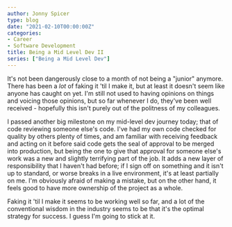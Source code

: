 ```yaml
---
author: Jonny Spicer
type: blog
date: "2021-02-10T00:00:00Z"
categories:
- Career
- Software Development
title: Being a Mid Level Dev II
series: ["Being a Mid Level Dev"]
---
```

It's not been dangerously close to a month of not being a "junior" anymore. There has been a *lot* of faking it 'til I make it, but at least it doesn't seem like anyone has caught on
yet. I'm still not used to having opinions on things and voicing those opinions, but so far whenever I do, they've been well received - hopefully this isn't purely out of the politness
of my colleagues.

I passed another big milestone on my mid-level dev journey today; that of code reviewing someone else's code. I've had my own code checked for quality by others plenty of times, and
am familiar with receiving feedback and acting on it before said code gets the seal of approval to be merged into production, but being the one to give that approval for someone else's
work was a new and slightly terrifying part of the job. It adds a new layer of responsibility that I haven't had before; if I sign off on something and it isn't up to standard, or
worse breaks in a live environment, it's at least partially on me. I'm obviously afraid of making a mistake, but on the other hand, it feels good to have more ownership of the project
as a whole.

Faking it 'til I make it seems to be working well so far, and a lot of the conventional wisdom in the industry seems to be that it's the optimal strategy for success. I guess I'm going
to stick at it.
